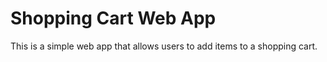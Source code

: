 # Shopping Cart Web App

This is a simple web app that allows users to add items to a shopping cart.